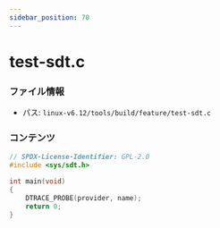 ```yaml
---
sidebar_position: 70
---
```

# test-sdt.c

### ファイル情報

- パス: `linux-v6.12/tools/build/feature/test-sdt.c`

### コンテンツ

```c
// SPDX-License-Identifier: GPL-2.0
#include <sys/sdt.h>

int main(void)
{
	DTRACE_PROBE(provider, name);
	return 0;
}

```
